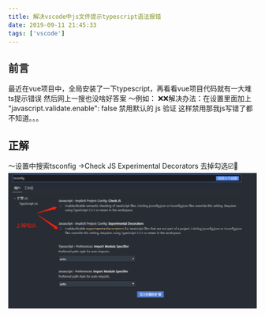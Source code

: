 ```yaml
---
title: 解决vscode中js文件提示typescript语法报错
date: 2019-09-11 21:45:33
tags: ['vscode']
---
```

## 前言
最近在vue项目中，全局安装了一下typescript，再看看vue项目代码就有一大堆ts提示错误
然后网上一搜也没啥好答案
～例如：
❌❌解决办法：在设置里面加上 "javascript.validate.enable": false 禁用默认的 js 验证
这样禁用那我js写错了都不知道。。。
## 正解
～设置中搜索tsconfig ->Check JS Experimental Decorators 去掉勾选☑️🐳
![](https://github.com/chengheai/review-demo-image/blob/master/%E5%BE%AE%E4%BF%A1%E5%9B%BE%E7%89%87_20190911110647.png?raw=true)
